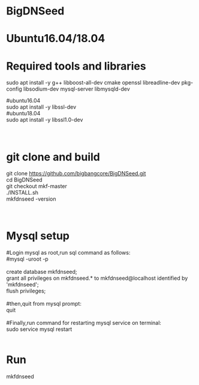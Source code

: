 # BigDNSeed

# Ubuntu16.04/18.04
# Required tools and libraries

sudo apt install -y g++ libboost-all-dev cmake openssl libreadline-dev pkg-config libsodium-dev mysql-server libmysqld-dev<br>

#ubuntu16.04<br>
sudo apt install -y libssl-dev<br>
#ubuntu18.04<br>
sudo apt install -y libssl1.0-dev<br>
<br>
<br>
# git clone and build
git clone https://github.com/bigbangcore/BigDNSeed.git<br>
cd BigDNSeed<br>
git checkout mkf-master<br>
./INSTALL.sh<br>
mkfdnseed -version<br>
<br>
<br>
# Mysql setup
#Login mysql as root,run sql command as follows:<br>
#mysql -uroot -p<br>
<br>
create database mkfdnseed;<br>
grant all privileges on mkfdnseed.* to mkfdnseed@localhost identified by 'mkfdnseed';<br>
flush privileges;<br>
<br>
#then,quit from mysql prompt:<br>
quit<br>
<br>
#Finally,run command for restarting mysql service on terminal:<br>
sudo service mysql restart<br>
<br>
# Run
mkfdnseed

